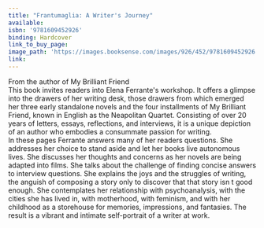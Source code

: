 ```yaml
---
title: "Frantumaglia: A Writer's Journey"
available:
isbn: '9781609452926'
binding: Hardcover
link_to_buy_page:
image_path: 'https://images.booksense.com/images/926/452/9781609452926.jpg'
link:
---
```



From the author of My Brilliant Friend&nbsp;
<br>This book invites readers into Elena Ferrante's workshop. It offers a glimpse into the drawers of her writing desk, those drawers from which emerged her three early standalone novels and the four installments of My Brilliant Friend, known in English as the Neapolitan Quartet. Consisting of over 20 years of letters, essays, reflections, and interviews, it is a unique depiction of an author who embodies a consummate passion for writing.&nbsp;
<br>In these pages Ferrante answers many of her readers questions. She addresses her choice to stand aside and let her books live autonomous lives. She discusses her thoughts and concerns as her novels are being adapted into films. She talks about the challenge of finding concise answers to interview questions. She explains the joys and the struggles of writing, the anguish of composing a story only to discover that that story isn t good enough. She contemplates her relationship with psychoanalysis, with the cities she has lived in, with motherhood, with feminism, and with her childhood as a storehouse for memories, impressions, and fantasies. The result is a vibrant and intimate self-portrait of a writer at work.&nbsp;